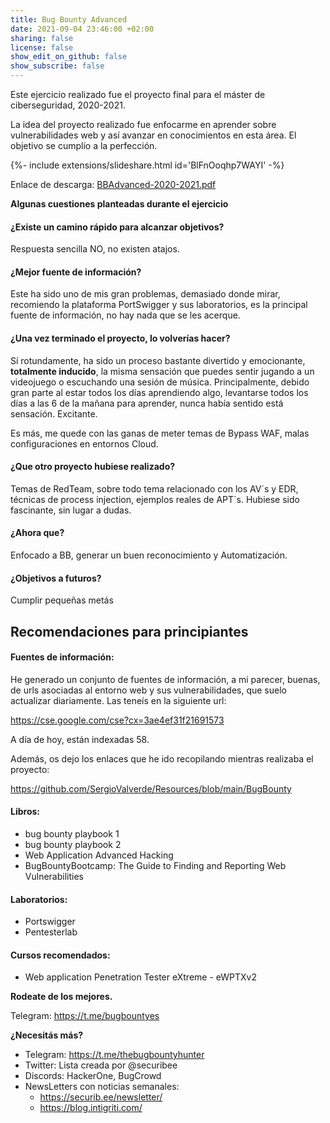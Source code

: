 ```yaml
---
title: Bug Bounty Advanced
date: 2021-09-04 23:46:00 +02:00
sharing: false
license: false
show_edit_on_github: false
show_subscribe: false
---
```


Este ejercicio realizado fue el proyecto final para el máster de ciberseguridad, 2020-2021.

La idea del proyecto realizado fue enfocarme en aprender sobre vulnerabilidades web y así avanzar en conocimientos en esta área. El objetivo se cumplío a la perfección.

<div>{%- include extensions/slideshare.html id='BlFnOoqhp7WAYI' -%}</div>

Enlace de descarga: [BBAdvanced-2020-2021.pdf](/uploads/BBAdvanced-2020-2021.pdf)


**Algunas cuestiones planteadas durante el ejercicio**

#### ¿Existe un camino rápido para alcanzar objetivos?
Respuesta sencilla NO, no existen atajos. 

#### ¿Mejor fuente de información?
Este ha sido uno de mis gran problemas, demasiado donde mirar, recomiendo la plataforma PortSwigger y sus laboratorios, es la principal fuente de información, no hay nada que se les acerque.

#### ¿Una vez terminado el proyecto, lo volverías hacer?

Sí rotundamente, ha sido un proceso bastante divertido y emocionante, **totalmente inducido**, la misma sensación que puedes sentir jugando a un videojuego o escuchando una sesión de música. Principalmente, debido gran parte al estar todos los días aprendiendo algo, levantarse todos los días a las 6 de la mañana para aprender, nunca había sentido está sensación. Excitante.


Es más, me quede con las ganas de meter temas de Bypass WAF, malas configuraciones en entornos Cloud.

#### ¿Que otro proyecto hubiese realizado?

Temas de RedTeam, sobre todo tema relacionado con los AV´s y EDR, técnicas de process injection, ejemplos reales de APT´s. Hubiese sido fascinante, sin lugar a dudas.

#### ¿Ahora que?

Enfocado a BB, generar un buen reconocimiento y Automatización.

#### ¿Objetivos a futuros?

Cumplir pequeñas metás



## Recomendaciones para principiantes

#### Fuentes de información:

He generado un conjunto de fuentes de información, a mi parecer, buenas, de urls asociadas al entorno web y sus vulnerabilidades, que suelo actualizar diariamente. Las teneís en la siguiente url:

https://cse.google.com/cse?cx=3ae4ef31f21691573

A día de hoy, están indexadas 58.

Además, os dejo los enlaces que he ido recopilando mientras realizaba el proyecto:

https://github.com/SergioValverde/Resources/blob/main/BugBounty

#### Libros:

* bug bounty playbook 1
* bug bounty playbook 2
* Web Application Advanced Hacking
* BugBountyBootcamp: The Guide to Finding and Reporting Web Vulnerabilities

#### Laboratorios:

* Portswigger
* Pentesterlab

#### Cursos recomendados:

* Web application Penetration Tester eXtreme - eWPTXv2

**Rodeate de los mejores.**

Telegram: https://t.me/bugbountyes

**¿Necesitás más?**

* Telegram: https://t.me/thebugbountyhunter
* Twitter: Lista creada por @securibee
* Discords: HackerOne, BugCrowd
* NewsLetters con noticias semanales:
  * https://securib.ee/newsletter/
  * https://blog.intigriti.com/


